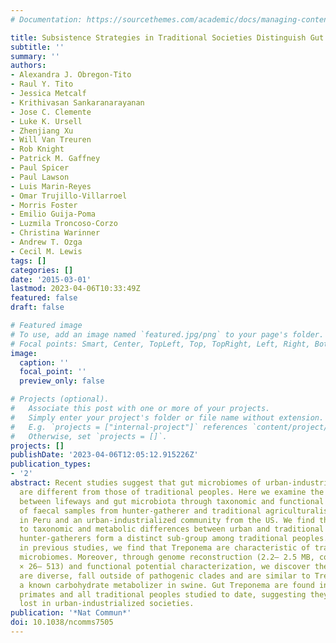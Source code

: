 ```yaml
---
# Documentation: https://sourcethemes.com/academic/docs/managing-content/

title: Subsistence Strategies in Traditional Societies Distinguish Gut Microbiomes
subtitle: ''
summary: ''
authors:
- Alexandra J. Obregon-Tito
- Raul Y. Tito
- Jessica Metcalf
- Krithivasan Sankaranarayanan
- Jose C. Clemente
- Luke K. Ursell
- Zhenjiang Xu
- Will Van Treuren
- Rob Knight
- Patrick M. Gaffney
- Paul Spicer
- Paul Lawson
- Luis Marin-Reyes
- Omar Trujillo-Villarroel
- Morris Foster
- Emilio Guija-Poma
- Luzmila Troncoso-Corzo
- Christina Warinner
- Andrew T. Ozga
- Cecil M. Lewis
tags: []
categories: []
date: '2015-03-01'
lastmod: 2023-04-06T10:33:49Z
featured: false
draft: false

# Featured image
# To use, add an image named `featured.jpg/png` to your page's folder.
# Focal points: Smart, Center, TopLeft, Top, TopRight, Left, Right, BottomLeft, Bottom, BottomRight.
image:
  caption: ''
  focal_point: ''
  preview_only: false

# Projects (optional).
#   Associate this post with one or more of your projects.
#   Simply enter your project's folder or file name without extension.
#   E.g. `projects = ["internal-project"]` references `content/project/deep-learning/index.md`.
#   Otherwise, set `projects = []`.
projects: []
publishDate: '2023-04-06T12:05:12.915226Z'
publication_types:
- '2'
abstract: Recent studies suggest that gut microbiomes of urban-industrialized societies
  are different from those of traditional peoples. Here we examine the relationship
  between lifeways and gut microbiota through taxonomic and functional potential characterization
  of faecal samples from hunter-gatherer and traditional agriculturalist communities
  in Peru and an urban-industrialized community from the US. We find that in addition
  to taxonomic and metabolic differences between urban and traditional lifestyles,
  hunter-gatherers form a distinct sub-group among traditional peoples. As observed
  in previous studies, we find that Treponema are characteristic of traditional gut
  microbiomes. Moreover, through genome reconstruction (2.2– 2.5 MB, coverage depth
  × 26– 513) and functional potential characterization, we discover these Treponema
  are diverse, fall outside of pathogenic clades and are similar to Treponema succinifaciens,
  a known carbohydrate metabolizer in swine. Gut Treponema are found in non-human
  primates and all traditional peoples studied to date, suggesting they are symbionts
  lost in urban-industrialized societies.
publication: '*Nat Commun*'
doi: 10.1038/ncomms7505
---
```

